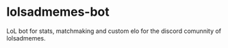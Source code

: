 # lolsadmemes-bot
LoL bot for stats, matchmaking and custom elo for the discord comunnity of lolsadmemes. 
